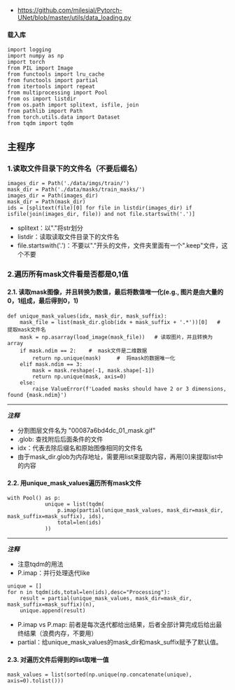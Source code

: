 - https://github.com/milesial/Pytorch-UNet/blob/master/utils/data_loading.py
#### 载入库
```
import logging
import numpy as np
import torch
from PIL import Image
from functools import lru_cache
from functools import partial
from itertools import repeat
from multiprocessing import Pool
from os import listdir
from os.path import splitext, isfile, join
from pathlib import Path
from torch.utils.data import Dataset
from tqdm import tqdm
```

## 主程序
### 1.读取文件目录下的文件名（不要后缀名）
```
images_dir = Path('./data/imgs/train/')
mask_dir = Path('./data/masks/train_masks/')
images_dir = Path(images_dir)
mask_dir = Path(mask_dir)
ids = [splitext(file)[0] for file in listdir(images_dir) if isfile(join(images_dir, file)) and not file.startswith('.')]
```
- splitext：以"."将str划分
- listdir：读取读取文件目录下的文件名
- file.startswith('.')：不要以"."开头的文件，文件夹里面有一个".keep"文件，这个不要
### 2.遍历所有mask文件看是否都是0,1值
#### 2.1. 读取mask图像，并且转换为数值，最后将数值唯一化(e.g., 图片是由大量的0，1组成，最后得到0，1)
```
def unique_mask_values(idx, mask_dir, mask_suffix):
    mask_file = list(mask_dir.glob(idx + mask_suffix + '.*'))[0]   # 提取mask文件名
    mask = np.asarray(load_image(mask_file))   # 读取图片，并且转换为array
    if mask.ndim == 2:    #  mask文件是二维数据
        return np.unique(mask)     #  将mask的数据唯一化
    elif mask.ndim == 3:
        mask = mask.reshape(-1, mask.shape[-1])
        return np.unique(mask, axis=0)
    else:
        raise ValueError(f'Loaded masks should have 2 or 3 dimensions, found {mask.ndim}')
```
***
***注释***
- 分割图层文件名为 "00087a6bd4dc_01_mask.gif"
- .glob: 查找附后后面条件的文件
- idx：代表去除后缀名和原始图像相同的文件名
- 由于mask_dir.glob为内存地址，需要用list来提取内容，再用[0]来提取list中的内容
#### 2.2. 用unique_mask_values遍历所有mask文件
```
with Pool() as p:
            unique = list(tqdm(
                p.imap(partial(unique_mask_values, mask_dir=mask_dir, mask_suffix=mask_suffix), ids),
                total=len(ids)
            ))
```
***
***注释***
- 注意tqdm的用法
- P.imap：并行处理迭代like
```
unique = []
for n in tqdm(ids,total=len(ids),desc="Processing"):
    result = partial(unique_mask_values, mask_dir=mask_dir, mask_suffix=mask_suffix)(n),
    unique.append(result)
```
- P.imap vs P.map: 前者是每次迭代都给出结果，后者全部计算完成后给出最终结果（浪费内存，不要用）
- partial：给unique_mask_values的mask_dir和mask_suffix赋予了默认值。

#### 2.3. 对遍历文件后得到的list取唯一值
```
mask_values = list(sorted(np.unique(np.concatenate(unique), axis=0).tolist()))
```


